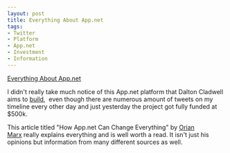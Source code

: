 ```yaml
---
layout: post
title: Everything About App.net
tags:
- Twitter
- Platform
- App.net
- Investment
- Information
---
```

[Everything About App.net](http://www.orianmarx.com/2012/08/13/how-app-net-can-change-everything/)

I didn't really take much notice of this App.net platform that Dalton Cladwell aims to [build](http://daltoncaldwell.com/an-audacious-proposal),  even though there are numerous amount of tweets on my timeline every other day and just yesterday the project got fully funded at $500k.

This article titled "How App.net Can Change Everything" by [Orian Marx](http://www.twitter.com/Orian) really explains everything and is well worth a read. It isn't just his opinions but information from many different sources as well.

